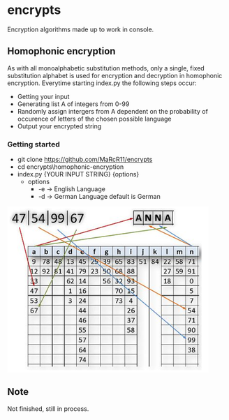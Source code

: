 # encrypts

Encryption algorithms made up to work in console.

## Homophonic encryption
As with all monoalphabetic substitution methods, only a single, fixed substitution alphabet is used for encryption and decryption in homophonic encryption.
Everytime starting index.py the following steps occur:
  - Getting your input
  - Generating list A of integers from 0-99
  - Randomly assign intergers from A dependent on the probability of occurence of letters of the chosen possible language
  - Output your encrypted string
### Getting started
  - git clone https://github.com/MaRcR11/encrypts
  - cd encrypts\homophonic-encryption
  - index.py {YOUR INPUT STRING} {options}
    - options
      - -e -> English Language
      - -d -> German Language
      default is German


![text](img1.PNG)

## Note

Not finished, still in process.
